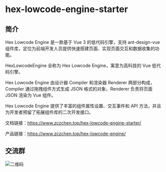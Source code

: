 # hex-lowcode-engine-starter

## 简介

Hex Lowcode Engine 是一款基于 Vue 3 的低代码引擎，支持 ant-design-vue 组件库，定位为前端开发人员提供快速搭建页面、实现页面交互和数据收集的功能。

HexLowcodeEngine 全称为 Hex Lowcode Engine，寓意为高科技的 Vue 低代码引擎。

Hex Lowcode Engine 由设计器 Compiler 和渲染器 Renderer 两部分构成，Compiler 通过拖拽组件方式生成 JSON 格式的对象，Renderer 负责将页面 JSON 渲染为 Vue 组件。

Hex Lowcode Engine 提供了丰富的组件属性设置、交互事件和 API 方法，并且为开发者预留了拓展组件库的二次开发接口。

文档链接：https://www.zczchen.top/hex-lowcode-engine-starter/

产品链接：https://www.zczchen.top/hex-lowcode-engine/

## 交流群

![二维码](./docs/public/img/communication-group.jpg1)
